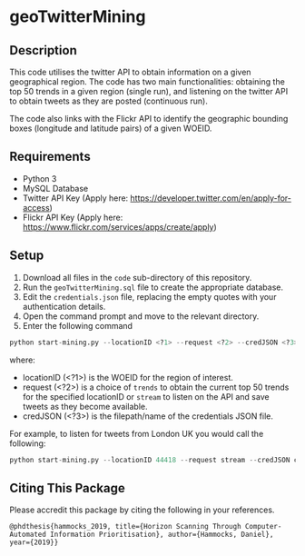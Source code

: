 # geoTwitterMining


## Description

This code utilises the twitter API to obtain information on a given geographical region. The code has two main functionalities: obtaining the top 50 trends in a given region (single run), and listening on the twitter API to obtain tweets as they are posted (continuous run).

The code also links with the Flickr API to identify the geographic bounding boxes (longitude and latitude pairs) of a given WOEID.

## Requirements

- Python 3
- MySQL Database
- Twitter API Key (Apply here: https://developer.twitter.com/en/apply-for-access)
- Flickr API Key (Apply here: https://www.flickr.com/services/apps/create/apply)

## Setup

1. Download all files in the `code` sub-directory of this repository.
2. Run the `geoTwitterMining.sql` file to create the appropriate database.
3. Edit the `credentials.json` file, replacing the empty quotes with your authentication details.
4. Open the command prompt and move to the relevant directory.
5. Enter the following command

```python
python start-mining.py --locationID <?1> --request <?2> --credJSON <?3>
```
where:
- locationID (<?1>) is the WOEID for the region of interest.
- request (<?2>) is a choice of `trends` to obtain the current top 50 trends for the specified locationID or `stream` to listen on the API and save tweets as they become available.
- credJSON (<?3>) is the filepath/name of the credentials JSON file.

For example, to listen for tweets from London UK you would call the following:
```python
python start-mining.py --locationID 44418 --request stream --credJSON credentials.json
```

## Citing This Package
Please accredit this package by citing the following in your references. 

```
@phdthesis{hammocks_2019, title={Horizon Scanning Through Computer-Automated Information Prioritisation}, author={Hammocks, Daniel}, year={2019}}
```
